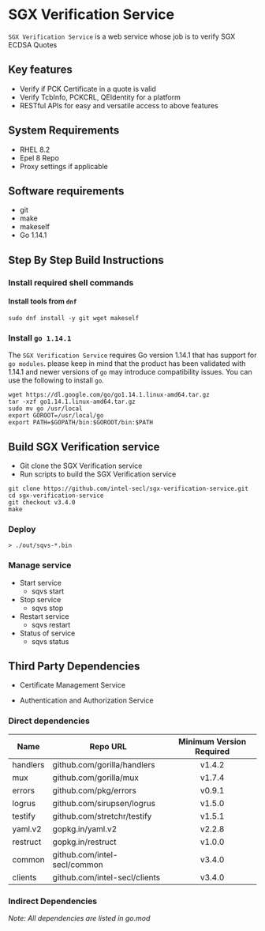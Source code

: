 # SGX Verification Service

`SGX Verification Service` is a web service whose job is to verify SGX ECDSA Quotes

## Key features

- Verify if PCK Certificate in a quote is valid
- Verify TcbInfo, PCKCRL, QEIdentity for a platform
- RESTful APIs for easy and versatile access to above features

## System Requirements

- RHEL 8.2
- Epel 8 Repo
- Proxy settings if applicable

## Software requirements

- git
- make
- makeself
- Go 1.14.1

## Step By Step Build Instructions

### Install required shell commands

#### Install tools from `dnf`

```shell
sudo dnf install -y git wget makeself
```

### Install `go 1.14.1`
The `SGX Verification Service` requires Go version 1.14.1 that has support for `go modules`. please keep in mind that the product has been validated with 1.14.1 and newer versions of `go` may introduce compatibility issues. You can use the following to install `go`.

```shell
wget https://dl.google.com/go/go1.14.1.linux-amd64.tar.gz
tar -xzf go1.14.1.linux-amd64.tar.gz
sudo mv go /usr/local
export GOROOT=/usr/local/go
export PATH=$GOPATH/bin:$GOROOT/bin:$PATH
```

## Build SGX Verification service

- Git clone the SGX Verification service
- Run scripts to build the SGX Verification service

```shell
git clone https://github.com/intel-secl/sgx-verification-service.git
cd sgx-verification-service
git checkout v3.4.0
make
```

### Deploy

```shell
> ./out/sqvs-*.bin
```

### Manage service

* Start service
    * sqvs start
* Stop service
    * sqvs stop
* Restart service
    * sqvs restart
* Status of service
    * sqvs status

## Third Party Dependencies

- Certificate Management Service

- Authentication and Authorization Service

### Direct dependencies

| Name        | Repo URL                    | Minimum Version Required           |
| ----------- | --------------------------- | :--------------------------------: |
| handlers    | github.com/gorilla/handlers | v1.4.2                             |
| mux         | github.com/gorilla/mux      | v1.7.4                             |
| errors      | github.com/pkg/errors       | v0.9.1                             |
| logrus      | github.com/sirupsen/logrus  | v1.5.0                             |
| testify     | github.com/stretchr/testify | v1.5.1                             |
| yaml.v2     | gopkg.in/yaml.v2            | v2.2.8                             |
| restruct    | gopkg.in/restruct           | v1.0.0                             |
| common      | github.com/intel-secl/common| v3.4.0                             |
| clients     | github.com/intel-secl/clients| v3.4.0                            |

### Indirect Dependencies


*Note: All dependencies are listed in go.mod*
